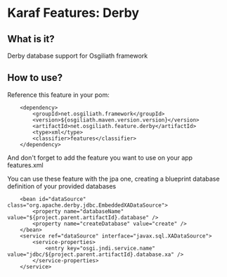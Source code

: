 # Karaf Features: Derby


## What is it?

Derby database support for Osgiliath framework

## How to use?

Reference this feature in your pom:
```
	<dependency>
		<groupId>net.osgiliath.framework</groupId>
		<version>${osgiliath.maven.version.version}</version>
		<artifactId>net.osgiliath.feature.derby</artifactId>
		<type>xml</type>
		<classifier>features</classifier>
	</dependency>
```
And don't forget to add the feature you want to use on your app features.xml

You can use these feature with the jpa one, creating a blueprint database definition of your provided databases

```
    <bean id="dataSource" class="org.apache.derby.jdbc.EmbeddedXADataSource">
        <property name="databaseName" value="${project.parent.artifactId}.database" />
        <property name="createDatabase" value="create" />
	</bean>
    <service ref="dataSource" interface="javax.sql.XADataSource">
		<service-properties>
            <entry key="osgi.jndi.service.name" value="jdbc/${project.parent.artifactId}.database.xa" />
		</service-properties>
	</service>
```

